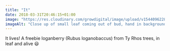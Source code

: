 ```yaml
---
title: "It"
date: 2018-03-31T20:46:15+01:00
image: "https://res.cloudinary.com/growdigital/image/upload/v1544096228/loganberry-40389541214.jpg"
imageAlt: "Close up of small leaf coming out of bud, hand in background"
---
```


It lives! A freebie loganberry (Rubus loganobaccus) from Ty Rhos trees, in leaf and alive 😃

